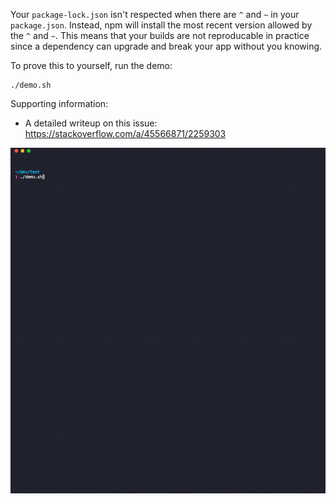 Your `package-lock.json` isn't respected when there are `^` and `~` in  your `package.json`.  Instead, npm will install the most recent version allowed by the `^` and `~`. This means that your builds are not reproducable in practice since a dependency can upgrade and break your app without you knowing. 

To prove this to yourself, run the demo:

```
./demo.sh
```

Supporting information:
- A detailed writeup on this issue: https://stackoverflow.com/a/45566871/2259303


![demo.gif](./package-lock.gif)
